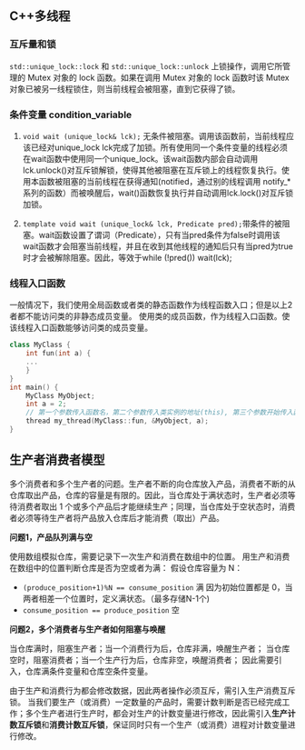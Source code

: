 ## C++多线程

### 互斥量和锁

`std::unique_lock::lock` 和 `std::unique_lock::unlock`
上锁操作，调用它所管理的 Mutex 对象的 lock 函数。如果在调用 Mutex 对象的 lock 函数时该 Mutex 对象已被另一线程锁住，则当前线程会被阻塞，直到它获得了锁。

### 条件变量 condition_variable 

1.  `void wait (unique_lock& lck);` 无条件被阻塞。调用该函数前，当前线程应该已经对unique_lock lck完成了加锁。所有使用同一个条件变量的线程必须在wait函数中使用同一个unique_lock。该wait函数内部会自动调用lck.unlock()对互斥锁解锁，使得其他被阻塞在互斥锁上的线程恢复执行。使用本函数被阻塞的当前线程在获得通知(notified，通过别的线程调用 notify_*系列的函数）而被唤醒后，wait()函数恢复执行并自动调用lck.lock()对互斥锁加锁。

2.  `template void wait (unique_lock& lck, Predicate pred);`带条件的被阻塞。wait函数设置了谓词（Predicate），只有当pred条件为false时调用该wait函数才会阻塞当前线程，并且在收到其他线程的通知后只有当pred为true时才会被解除阻塞。因此，等效于while (!pred()) wait(lck);

### 线程入口函数

一般情况下，我们使用全局函数或者类的静态函数作为线程函数入口；但是以上2者都不能访问类的非静态成员变量。
使用类的成员函数，作为线程入口函数。使该线程入口函数能够访问类的成员变量。

```cpp
class MyClass {
    int fun(int a) {
    ...
    }
}
int main() {
    MyClass MyObject;
    int a = 2;
    // 第一个参数传入函数名，第二个参数传入类实例的地址(this), 第三个参数开始传入函数参数；
    thread my_thread(MyClass::fun, &MyObject, a); 
}
```

## 生产者消费者模型

多个消费者和多个生产者的问题。生产者不断的向仓库放入产品，消费者不断的从仓库取出产品，仓库的容量是有限的。因此，当仓库处于满状态时，生产者必须等待消费者取出 1 个或多个产品后才能继续生产；同理，当仓库处于空状态时，消费者必须等待生产者将产品放入仓库后才能消费（取出）产品。

**问题1，产品队列满与空**

使用数组模拟仓库，需要记录下一次生产和消费在数组中的位置。
用生产和消费在数组中的位置判断仓库是否为空或者为满：
假设仓库容量为 N：

-   `(produce_position+1)%N == consume_position` 满
    因为初始位置都是 0，当两者相差一个位置时，定义满状态。（最多存储N-1个)
-   `consume_position == produce_position` 空 

**问题2，多个消费者与生产者如何阻塞与唤醒**

当仓库满时，阻塞生产者；当一个消费行为后，仓库非满，唤醒生产者；
当仓库空时，阻塞消费者；当一个生产行为后，仓库非空，唤醒消费者；
因此需要引入，仓库满条件变量和仓库空条件变量。

由于生产和消费行为都会修改数据，因此两者操作必须互斥，需引入生产消费互斥锁。
当我们要生产（或消费）一定数量的产品时，需要计数判断是否已经完成工作；多个生产者进行生产时，都会对生产的计数变量进行修改，因此需引入**生产计数互斥锁**和**消费计数互斥锁**，保证同时只有一个生产（或消费）进程对计数变量进行修改。




